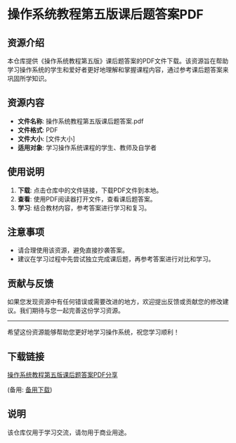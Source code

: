 # 操作系统教程第五版课后题答案PDF

## 资源介绍

本仓库提供《操作系统教程第五版》课后题答案的PDF文件下载。该资源旨在帮助学习操作系统的学生和爱好者更好地理解和掌握课程内容，通过参考课后题答案来巩固所学知识。

## 资源内容

- **文件名称**: 操作系统教程第五版课后题答案.pdf
- **文件格式**: PDF
- **文件大小**: [文件大小]
- **适用对象**: 学习操作系统课程的学生、教师及自学者

## 使用说明

1. **下载**: 点击仓库中的文件链接，下载PDF文件到本地。
2. **查看**: 使用PDF阅读器打开文件，查看课后题答案。
3. **学习**: 结合教材内容，参考答案进行学习和复习。

## 注意事项

- 请合理使用该资源，避免直接抄袭答案。
- 建议在学习过程中先尝试独立完成课后题，再参考答案进行对比和学习。

## 贡献与反馈

如果您发现资源中有任何错误或需要改进的地方，欢迎提出反馈或贡献您的修改建议。我们期待与您一起完善这份学习资源。

---

希望这份资源能够帮助您更好地学习操作系统，祝您学习顺利！

## 下载链接
[操作系统教程第五版课后题答案PDF分享](https://pan.quark.cn/s/1a40165ef673) 

(备用: [备用下载](https://pan.baidu.com/s/1jnHrUGmMcHEIPf4K4QISUw?pwd=1234))

## 说明

该仓库仅用于学习交流，请勿用于商业用途。
